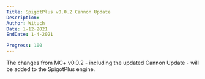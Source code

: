 ```yaml
---
Title: SpigotPlus v0.0.2 Cannon Update
Description:
Author: Wituch
Date: 1-12-2021
EndDate: 1-4-2021

Progress: 100
---
```


The changes from MC+ v0.0.2 - including the updated Cannon Update - will be added to the SpigotPlus engine.
